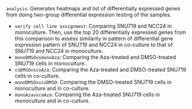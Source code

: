  `analysis`: Generates heatmaps and list of differentially expressed genes from doing two-group differential expression testing of the samples.
   * `verify cell line assignment`: Comparing SNU719 and NCC24 in monoculture. Then, use the top 20 differentially expressed genes from this comparison to assess similarity in pattern of differential gene expression pattern of SNU719 and NCC24 in co-culture to that of SNU719 and NCC24 in monoculture.
   * `monoDMSOvsmonoAza`: Comparing the Aza-treated and DMSO-treated SNU719 cells in monoculture.
   * `coDMSOvscoAza`: Comparing the Aza-treated and DMSO-treated SNU719 cells in co-culture.
   * `monoDMSOvscoDMSO`: Comparing the DMSO-treated SNU719 cells in monoculture and in co-culture.
   * `monoAzavscoAza`: Comparing the Aza-treated SNU719 cells in monoculture and in co-culture.
